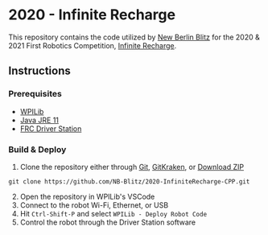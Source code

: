 # 2020 - Infinite Recharge
This repository contains the code utilized by [New Berlin Blitz](http://team5148.org/) for the 2020 & 2021 First Robotics Competition, [Infinite Recharge](https://www.firstinspires.org/resource-library/frc/competition-manual-qa-system).

## Instructions

### Prerequisites
- [WPILib](https://docs.wpilib.org/en/stable/docs/zero-to-robot/step-2/wpilib-setup.html)
- [Java JRE 11](https://www.oracle.com/java/technologies/javase/jdk11-archive-downloads.html)
- [FRC Driver Station](https://docs.wpilib.org/en/stable/docs/software/driverstation/driver-station.html)

### Build & Deploy
1. Clone the repository either through [Git](https://git-scm.com/), [GitKraken](https://www.gitkraken.com/), or [Download ZIP](https://github.com/NB-Blitz/2020-InfiniteRecharge-CPP/archive/refs/heads/master.zip)
```
git clone https://github.com/NB-Blitz/2020-InfiniteRecharge-CPP.git
```
2. Open the repository in WPILib\'s VSCode
3. Connect to the robot Wi-Fi, Ethernet, or USB
4. Hit `Ctrl-Shift-P` and select `WPILib - Deploy Robot Code`
5. Control the robot through the Driver Station software